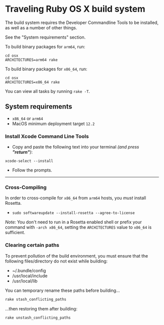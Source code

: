 # Traveling Ruby OS X build system

The build system requires the Developer Commandline Tools to be installed, as well as a number of other things. 

See the "System requirements" section.

To build binary packages for `arm64`, run:

    cd osx
    ARCHITECTURES=arm64 rake

To build binary packages for `x86_64`, run:

    cd osx
    ARCHITECTURES=x86_64 rake

You can view all tasks by running `rake -T`.

## System requirements

- `x86_64` or `arm64`
- MacOS minimum deployment target `12.2`

### Install Xcode Command Line Tools 
- Copy and paste the following text into your terminal _(and press **"return"**)_: 
```
xcode-select --install
```
- Follow the prompts.

****

### Cross-Compiling

In order to cross-compile for `x86_64` from `arm64` hosts, you _must_ install Rosetta.

- `sudo softwareupdate --install-rosetta --agree-to-license`

_Note:_ You don't need to run in a Rosetta enabled shell or prefix your command with `-arch x86_64`, setting the `ARCHITECTURES` value to `x86_64` is sufficient.

 <!-- 
 
 TODO:- Are these still needed?
 
 1. Download the SDK at [phracker/MacOSX-SDKs](https://github.com/phracker/MacOSX-SDKs).
 1. Extract with: `sudo tar -xf MacOSX10.14.sdk.tar.xz -C "$(xcode-select -p)/Platforms/MacOSX.platform/Developer/SDKs"`
 2. Modify the XCode MacOSX.Platform/Info.plist file.

     1. Make the file and its containing directory writable by non-root:

        ~~~bash
        sudo chown "$(id -u)" "$(xcode-select -p)/Platforms/MacOSX.platform/Info.plist"
        sudo chown "$(id -u)" "$(xcode-select -p)/Platforms/MacOSX.platform"
        ~~~

     2. Open the file in Xcode:

        ~~~bash
        open "$(xcode-select -p)/Platforms/MacOSX.platform/Info.plist"
        ~~~

     3. Set `MinimumSDKVersion` to 10.14 or lower.

     4. Restore original permissions:

        ~~~bash
        sudo chown root "$(xcode-select -p)/Platforms/MacOSX.platform/Info.plist"
        sudo chown root "$(xcode-select -p)/Platforms/MacOSX.platform"
        ~~~ -->

### Clearing certain paths

To prevent pollution of the build environment, you must ensure that the following files/directory do not exist while building:

 * ~/.bundle/config
 * /usr/local/include
 * /usr/local/lib

You can temporary rename these paths before building...

~~~bash
rake stash_conflicting_paths
~~~

...then restoring them after building:

~~~bash
rake unstash_conflicting_paths
~~~
